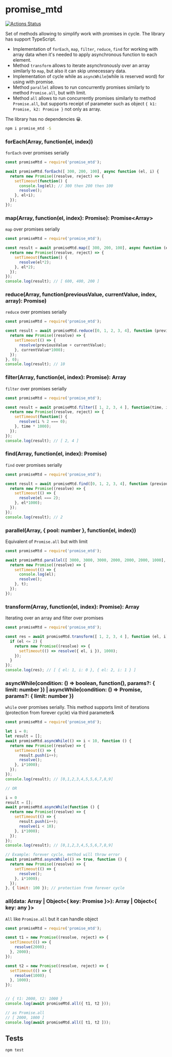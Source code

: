 # promise_mtd

[![Actions Status](https://github.com/dm-kamaev/promise_mtd/workflows/Build/badge.svg)](https://github.com/dm-kamaev/promise_mtd/actions)

Set of methods allowing to simplify work with promises in cycle. The library has support TypeScript.

* Implementation of ```forEach```, ```map```, ```filter```, ```reduce```, ```find``` for working with array data when it's needed to apply asynchronous function to each element.
* Method ```transform``` allows to iterate asynchronously over an array similarly to ```map```, but also it can skip unnecessary data.
* Implementation of cycle  while as ```asyncWhile```(while is reserved word) for using with promise.
* Method ```parallel``` allows to run concurrently promises similarly to method ```Promise.all```, but with limit.
* Method ```all``` allows to run concurrently promises similarly to method ```Promise.all```, but supports receipt of parameter such as object ```{ k1: Promise, k2: Promise }``` not only as array.

The library has no dependencies 😀.


```sh
npm i promise_mtd -S
```

### forEach(Array, function(el, index))
```forEach``` over promises serially
```js
const promiseMtd = require('promise_mtd');

await promiseMtd.forEach([ 300, 200, 100], async function (el, i) {
  return new Promise((resolve, reject) => {
    setTimeout(function() {
      console.log(el); // 300 then 200 then 100
      resolve();
    }, el+i);
  });
});
```


### map(Array<any>, function(el, index): Promise<any>): Promise<Array<any>>
```map``` over promises serially
```js
const promiseMtd = require('promise_mtd');

const result = await promiseMtd.map([ 300, 200, 100], async function (el, i) {
  return new Promise((resolve, reject) => {
    setTimeout(function() {
      resolve(el*2);
    }, el*2);
  });
});
console.log(result); // [ 600, 400, 200 ]
```


### reduce(Array, function(previousValue, currentValue, index, array): Promise)
```reduce``` over promises serially
```js
const promiseMtd = require('promise_mtd');

const result = await promiseMtd.reduce([0, 1, 2, 3, 4], function (previousValue, currentValue, index, array) {
  return new Promise((resolve) => {
    setTimeout(() => {
      resolve(previousValue + currentValue);
    }, currentValue*1000);
  });
}, 0);
console.log(result); // 10
```


### filter(Array<any>, function(el, index): Promise<Boolean>): Array<any>
```filter``` over promises serially
```js
const promiseMtd = require('promise_mtd');

const result = await promiseMtd.filter([ 1, 2, 3, 4 ], function(time, i) {
  return new Promise((resolve, reject) => {
    setTimeout(function() {
      resolve(i % 2 === 0);
    }, time * 1000);
  });
});
console.log(result); // [ 2, 4 ]
```

### find(Array, function(el, index): Promise)
```find``` over promises serially
```js
const promiseMtd = require('promise_mtd');

const result = await promiseMtd.find([0, 1, 2, 3, 4], function (previousValue, currentValue, index, array) {
  return new Promise((resolve) => {
    setTimeout(() => {
      resolve(el === 2);
    }, el*1000);
  });
});
console.log(result); // 2
```

### parallel(Array<any>, { pool: number }, function(el, index))
Equivalent of ```Promise.all``` but with limit
```js
const promiseMtd = require('promise_mtd');

await promiseMtd.parallel([ 3000, 3000, 3000, 2000, 2000, 2000, 1000], { pool: 3 }, async function(el, i) {
  return new Promise((resolve) => {
    setTimeout(() => {
      console.log(el);
      resolve();
    }, t);
  });
});
```



### transform(Array<any>, function(el, index): Promise<any>): Array
Iterating over an array and filter over promises
```js
const promiseMtd = require('promise_mtd');

const res = await promiseMtd.transform([ 1, 2, 3, 4 ], function (el, i) {
  if (el <= 2) {
    return new Promise((resolve) => {
      setTimeout(() => resolve({ el, i }), 1000);
    });
  }
});
console.log(res); // [ { el: 1, i: 0 }, { el: 2, i: 1 } ]
```



### asyncWhile(condition: () => boolean, function(), params?: { limit: number }) | asyncWhile(condition: () => Promise<boolean>, params?: { limit: number })
```while``` over promises serially. This method supports limit of iterations (protection from forever cycle) via third parameter&
```js
const promiseMtd = require('promise_mtd');

let i = 0;
let result = [];
await promiseMtd.asyncWhile(() => i < 10, function () {
  return new Promise((resolve) => {
    setTimeout(() => {
      result.push(i++);
      resolve();
    }, i*1000);
  });
});
console.log(result); // [0,1,2,3,4,5,5,6,7,8,9]

// OR

i = 0
result = [];
await promiseMtd.asyncWhile(function () {
  return new Promise((resolve) => {
    setTimeout(() => {
      result.push(i++);
      resolve(i < 10);
    }, i*1000);
  });
});
console.log(result); // [0,1,2,3,4,5,5,6,7,8,9]

// Example: forever cycle, method will throw error
await promiseMtd.asyncWhile(() => true, function () {
  return new Promise((resolve) => {
    setTimeout(() => {
      resolve();
    }, i*1000);
  });
}, { limit: 100 }); // protection from forever cycle
```


### all(data: Array<Promise> | Object<{ key: Promise }>): Array<any> | Object<{ key: any }>
```All``` like ```Promise.all``` but it can handle object
```js
const promiseMtd = require('promise_mtd');

const t1 = new Promise((resolve, reject) => {
  setTimeout(() => {
    resolve(2000);
  }, 2000);
});

const t2 = new Promise((resolve, reject) => {
  setTimeout(() => {
    resolve(1000);
  }, 1000);
});


// { t1: 2000, t2: 1000 }
console.log(await promiseMtd.all({ t1, t2 }));

// as Promise.all
// [ 2000, 1000 ]
console.log(await promiseMtd.all([ t1, t2 ]));
```


## Tests
```sh
npm test
```